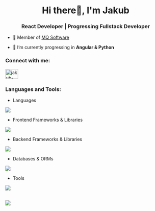 
<h1 align="center">Hi there👋, I'm Jakub</h1>
<h3 align="center">React Developer | Progressing Fullstack Developer</h3>

- 👯 Member of [MQ Software](https://github.com/emques)

- 🌱 I’m currently progressing in **Angular & Python**

<h3 align="left">Connect with me:</h3>
<p align="left">
<a href="https://www.linkedin.com/in/jakubsapala" target="blank"><img align="center" src="https://raw.githubusercontent.com/rahuldkjain/github-profile-readme-generator/master/src/images/icons/Social/linked-in-alt.svg" alt="jakub-sapa%C5%82a-833293253/" height="30" width="40" /></a>
</p>
<h3 align="left">Languages and Tools:</h3>

- Languages
<p align="left">
  <a href="https://skillicons.dev">
    <img src="https://skillicons.dev/icons?i=py,ts,js,css,html" />
  </a>
</p>

- Frontend Frameworks & Libraries
<p align="left">
  <a href="https://skillicons.dev">
    <img src="https://skillicons.dev/icons?i=angular,reactivex,astro,nextjs,react,tailwind,sass,vitest,jest" />
  </a>
</p>

- Backend Frameworks & Libraries
<p align="left">
  <a href="https://skillicons.dev">
    <img src="https://skillicons.dev/icons?i=express,nodejs,django" />
  </a>
</p>

- Databases & ORMs 
<p align="left">
  <a href="https://skillicons.dev">
    <img src="https://skillicons.dev/icons?i=postgres,mongodb,prisma,postman" />
  </a>
</p>

- Tools
<p align="left">
  <a href="https://skillicons.dev">
    <img src="https://skillicons.dev/icons?i=git,github,figma,vscode" />
  </a>
</p>
<br/>
<picture>
  <source
    srcset="https://github-readme-stats.vercel.app/api?username=kubalinio&show_icons=true&theme=dark"
    media="(prefers-color-scheme: dark)"
  />
  <source
    srcset="https://github-readme-stats.vercel.app/api?username=kubalinio&show_icons=true"
    media="(prefers-color-scheme: light), (prefers-color-scheme: no-preference)"
  />
  <img src="https://github-readme-stats.vercel.app/api?username=kubalinio&show_icons=true" />
</picture>
<!--
**kubalinio/kubalinio** is a ✨ _special_ ✨ repository because its `README.md` (this file) appears on your GitHub profile.

Here are some ideas to get you started:

- 🔭 I’m currently working on ...
- 🤔 I’m looking for help with ...
- 💬 Ask me about ...
- 📫 How to reach me: ...
- 😄 Pronouns: ...
- ⚡ Fun fact: ...
-->
